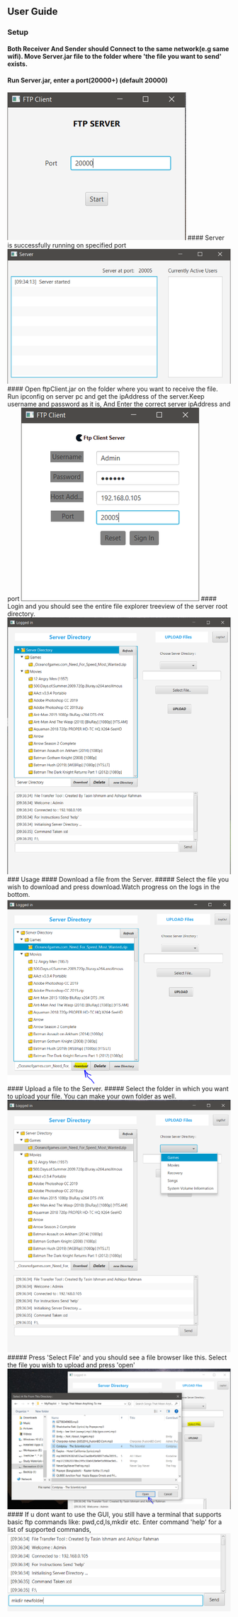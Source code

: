 ## User Guide
#####
### Setup
#### Both Receiver And Sender should Connect to the same network(e.g same wifi). Move Server.jar file to the folder where 'the file you want to send' exists.
#### Run Server.jar, enter a port(20000+) (default 20000)
<img src="ss/1.PNG"/>
#### Server is successfully running on specified port
<img src="ss/2.PNG"/>
#### Open ftpClient.jar on the folder where you want to receive the file. Run ipconfig on server pc and get the ipAddress of the server.Keep username and password as it is, And Enter the correct server ipAddress and port
<img src="ss/3.PNG"/>
#### Login and you should see the entire file explorer treeview of the server root directory.
<img src="ss/4.PNG"/>
### Usage
#### Download a file from the Server.
##### Select the file you wish to download and press download.Watch progress on the logs in the bottom.
<img src="ss/5.PNG"/>
#### Upload a file to the Server.
##### Select the folder in which you want to upload your file. You can make your own folder as well.
<img src="ss/6.PNG"/>
##### Press 'Select File' and you should see a file browser like this. Select the file you wish to upload and press 'open'
<img src="ss/7.PNG"/>
#### If u dont want to use the GUI, you still have a terminal that supports basic ftp commands like: pwd,cd,ls,mkdir etc. Enter command 'help' for a list of supported commands,
<img src="ss/8.PNG"/>
